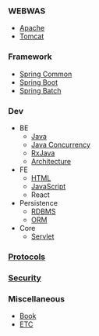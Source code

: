 ### WEBWAS
- [Apache](apache)
- [Tomcat](tomcat)

### Framework
- [Spring Common](spring-common)
- [Spring Boot](spring-boot)
- [Spring Batch](spring-batch)

### Dev
- BE
  - [Java](java)
  - [Java Concurrency](java-concurrency)
  - [RxJava](rxjava)
  - [Architecture](server-architect)
- FE
  - [HTML](html)
  - [JavaScript](javascript)
  - React
- Persistence
  - [RDBMS](rdbms)
  - [ORM](orm)
- Core
  - [Servlet](servlet)

### [Protocols](protocols)

### [Security](security)

### Miscellaneous
- [Book](book)
- [ETC](etc)
